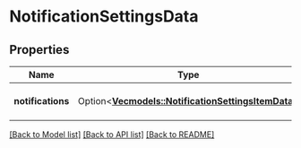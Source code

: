 # NotificationSettingsData

## Properties

Name | Type | Description | Notes
------------ | ------------- | ------------- | -------------
**notifications** | Option<[**Vec<models::NotificationSettingsItemData>**](NotificationSettingsItemData.md)> | The notification types | [optional]

[[Back to Model list]](../README.md#documentation-for-models) [[Back to API list]](../README.md#documentation-for-api-endpoints) [[Back to README]](../README.md)


